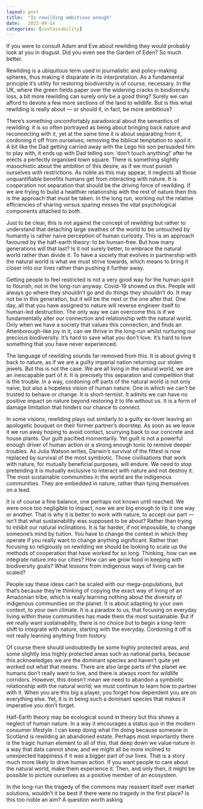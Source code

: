 ```yaml
---
layout: post
title:  "Is rewilding ambitious enough"
date:   2022-09-14
categories: [sustainability]
---
```


If you were to consult Adam and Eve about rewilding they would probably look at you in disgust. Did you even see the Garden of Eden? So much better.

Rewilding is a ubiquitous term used in journalistic and policy-making spheres, thus making it disparate in its interpretation. As a fundamental principle it’s utility for restoring biodiversity is of course, necessary. In the UK, where the green fields paper over the widening cracks in biodiversity loss, a bit more rewilding can surely only be a good thing? Surely we can afford to devote a few more sections of the land to wildlife. But is this what rewilding is really about — or should it, in fact, be more ambitious?

There’s something uncomfortably paradoxical about the semantics of rewilding: it is so often portrayed as being about bringing back nature and reconnecting with it, yet at the same time it is about separating from it, cordoning it off from ourselves; removing the biblical temptation to spoil it. A bit like the Dad getting carried away with the Lego his son persuaded him to play with, it ends up with Dad telling son: ‘don’t touch anything!’ after he erects a perfectly organised town square. There is something slightly masochistic about the ambition of this desire, as if we must punish ourselves with restrictions. As noble as this may appear, it neglects all those unquantifiable benefits humans get from interacting with nature. It is cooperation not separation that should be the driving force of rewilding. If we are trying to build a healthier relationship with the rest of nature then this is the approach that must be taken. In the long run, working out the relative efficiencies of sharing versus sparing misses the vital psychological components attached to both.

Just to be clear, this is not against the concept of rewilding but rather to understand that detaching large swathes of the world to be untouched by humanity is rather naive perception of human curiosity. This is an approach favoured by the half-earth theory: to be human-free. But how many generations will that last? Is it not surely better, to embrace the natural world rather than divide it. To have a society that evolves in partnership with the natural world is what we must strive towards, which means to bring it closer into our lives rather than pushing it further away.

Getting people to feel restricted is not a very good way for the human spirit to flourish, not in the long-run anyway. Covid-19 showed us this. People will always go where they shouldn’t go and do things they shouldn’t do. It may not be in this generation, but it will be the next or the one after that. One day, all that you have assigned to nature will reverse engineer itself to human-led destruction. The only way we can overcome this is if we fundamentally alter our connection and relationship with the natural world. Only when we have a society that values this connection, and finds an Attenborough-like joy in it, can we thrive in the long-run whilst nurturing our precious biodiversity. It’s hard to save what you don’t love. It’s hard to love something that you have never experienced.

The language of rewilding sounds far-removed from this. It is about giving it back to nature, as if we are a guilty imperial nation returning our stolen jewels. But this is not the case. We are all living in the natural world, we are an inescapable part of it. It is precisely this separation and competition that is the trouble. In a way, cordoning off parts of the natural world is not only naive, but also a hopeless vision of human nature. One in which we can’t be trusted to behave or change. It is short-termist. It admits we can have no positive impact on nature beyond restoring it to life without us. It is a form of damage limitation that hinders our chance to connect.

In some visions, rewilding plays out similarly to a guilty ex-lover leaving an apologetic bouquet on their former partner’s doorstep. As soon as we leave it we run away hoping to avoid contact, scurrying back to our concrete and house plants. Our guilt pacified momentarily. Yet guilt is not a powerful enough driver of human action or a strong enough tonic to remove deeper troubles. As Julia Watson writes, Darwin’s survival of the fittest is now replaced by survival of the most symbiotic. Those civilisations that work with nature, for mutually beneficial purposes, will endure. We need to stop pretending it is mutually exclusive to interact with nature and not destroy it. The most sustainable communities in the world are the indigenous communities. They are embedded in nature, rather than tying themselves on a lead.

It is of course a fine balance, one perhaps not known until reached. We were once too negligible to impact, now we are big enough to tip it one way or another. That is why it is better to work with nature, to accept our part — isn’t that what sustainability was supposed to be about? Rather than trying to inhibit our natural inclinations. It is far harder, if not impossible, to change someone’s mind by tuition. You have to change the context in which they operate if you really want to change anything significant. Rather than focusing so religiously on rewilding we should be looking to scale up the methods of cooperation that have worked for so long. Thinking, how can we integrate nature into our cities? How can we grow food in keeping with biodiversity goals? What lessons from indigenous ways of living can be scaled?

People say these ideas can’t be scaled with our mega-populations, but that’s because they’re thinking of copying the exact way of living of an Amazonian tribe, which is really learning nothing about the diversity of indigenous communities on the planet. It is about adapting to your own context, to your own climate. It is a paradox to us, that focusing on everyday living within these communities has made them the most sustainable. But if we really want sustainability, there is no choice but to begin a long-term shift to integrate with nature, starting with the everyday. Cordoning it off is not really learning anything from history.

Of course there should undoubtedly be some highly protected areas, and some slightly less highly protected areas such as national parks, because this acknowledges we are the dominant species and haven’t quite yet worked out what that means. There are also large parts of the planet we humans don’t really want to live, and there is always room for wildlife corridors. However, this doesn’t mean we need to abandon a symbiotic relationship with the natural world; we must continue to learn how to partner with it. When you are this big a player, you forget how dependent you are on everything else. Yet, it is in being such a dominant species that makes it imperative you don’t forget.

Half-Earth theory may be ecological sound in theory but this shows a neglect of human nature. In a way it encourages a status quo in the modern consumer lifestyle. I can keep doing what I’m doing because someone in Scotland is rewilding an abandoned estate. Perhaps most importantly there is the tragic human element to all of this; that deep down we value nature in a way that data cannot show, and we might all be more inclined to unexpected happiness if it was a bigger part of our lives. That is a story much more likely to drive human action. If you want people to care about the natural world, make them experience it. Then, and only then, it might be possible to picture ourselves as a positive member of an ecosystem.

In the long-run the tragedy of the commons may reassert itself over market solutions, wouldn’t it be best if there were no tragedy in the first place? Is this too noble an aim? A question worth asking.
